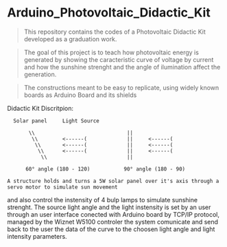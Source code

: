 # Arduino_Photovoltaic_Didactic_Kit

  > This repository contains the codes of a Photovoltaic Didactic Kit developed as a graduation work.

  > The goal of this project is to teach how photovoltaic energy is generated by showing the caracteristic curve of voltage 
by current and how the sunshine strenght and the angle of ilumination affect the generation. 

  > The constructions meant to be easy to replicate, using widely known boards as Arduino Board and its shields  

  Didactic Kit Discritpion:
  
      Solar panel     Light Source   
  
           \\                              ||                     
            \\        <------(             ||     <------(            
             \\       <------(             ||     <------(            
              \\      <------(             ||     <------(              
               \\                          ||                 
               
          60° angle (180 - 120)           90° angle (180 - 90)
  
    A structure holds and turns a 5W solar panel over it's axis through a servo motor to simulate sun movement 
and also control the instensity of 4 bulp lamps to simulate sunshine strenght. The source light angle and the 
light instensity is set by an user through an user interface conected with Arduino board by TCP/IP protocol, 
managed by the Wiznet W5100 controler the system comunicate and send back to the user the data of the curve 
to the choosen light angle and light intensity parameters. 
    
    
    
    
